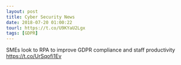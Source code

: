 ```yaml
---
layout: post
title: Cyber Security News
date: 2018-07-20 01:00:22
tourl: https://t.co/U9KYaU2Lgx
tags: [GDPR]
---
```

SMEs look to RPA to improve GDPR compliance and staff productivity https://t.co/UrSqofi1Ev